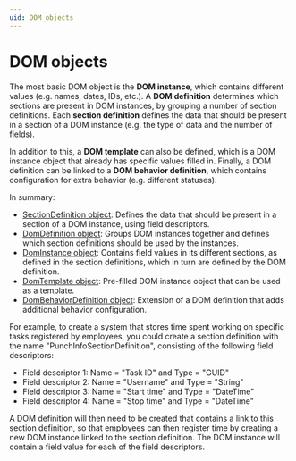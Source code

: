 ```yaml
---
uid: DOM_objects
---
```


# DOM objects

The most basic DOM object is the **DOM instance**, which contains different values (e.g. names, dates, IDs, etc.). A **DOM definition** determines which sections are present in DOM instances, by grouping a number of section definitions. Each **section definition** defines the data that should be present in a section of a DOM instance (e.g. the type of data and the number of fields).

In addition to this, a **DOM template** can also be defined, which is a DOM instance object that already has specific values filled in. Finally, a DOM definition can be linked to a **DOM behavior definition**, which contains configuration for extra behavior (e.g. different statuses).

In summary:

- [SectionDefinition object](xref:DOM_SectionDefinition): Defines the data that should be present in a section of a DOM instance, using field descriptors.
- [DomDefinition object](xref:DomDefinition): Groups DOM instances together and defines which section definitions should be used by the instances.
- [DomInstance object](xref:DomInstance): Contains field values in its different sections, as defined in the section definitions, which in turn are defined by the DOM definition.
- [DomTemplate object](xref:DomTemplate): Pre-filled DOM instance object that can be used as a template.
- [DomBehaviorDefinition object](xref:DomBehaviorDefinition): Extension of a DOM definition that adds additional behavior configuration.

For example, to create a system that stores time spent working on specific tasks registered by employees, you could create a section definition with the name "PunchInfoSectionDefinition", consisting of the following field descriptors:

- Field descriptor 1: Name = "Task ID" and Type = "GUID"
- Field descriptor 2: Name = "Username" and Type = "String"
- Field descriptor 3: Name = "Start time" and Type = "DateTime"
- Field descriptor 4: Name = "Stop time" and Type = "DateTime"

A DOM definition will then need to be created that contains a link to this section definition, so that employees can then register time by creating a new DOM instance linked to the section definition. The DOM instance will contain a field value for each of the field descriptors.

